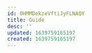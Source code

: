```yaml
---
id: 0HMMDekzeVftiJyFLNAQY
title: Guide
desc: ''
updated: 1639759165197
created: 1639759165197
---
```


